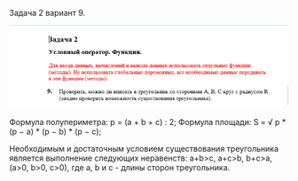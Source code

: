 Задача 2 вариант 9.

![image](https://github.com/pathetic01/for_png_files/blob/main/zad2var9.PNG)

Формула полупериметра: p = (a + b + c) : 2;
Формула площади:       S = √ p * (p − a) * (p − b) * (p − c);

Необходимым и достаточным условием существования треугольника является выполнение следующих неравенств:
a+b>c, a+c>b, b+c>a, (a>0, b>0, c>0), где a, b и с - длины сторон треугольника.

